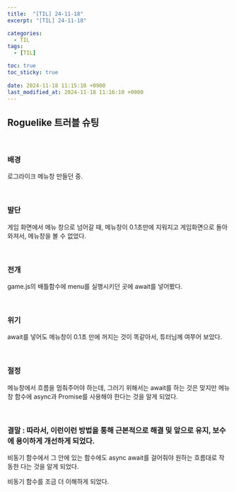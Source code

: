 ```yaml
---
title:  "[TIL] 24-11-18"
excerpt: "[TIL] 24-11-18"

categories:
  - TIL
tags:
  - [TIL]

toc: true
toc_sticky: true
 
date: 2024-11-18 11:15:10 +0900
last_modified_at: 2024-11-18 11:16:10 +0900
---
```


## Roguelike 트러블 슈팅

<br>

### 배경

로그라이크 메뉴창 만들던 중.

<br>

### 발단

게임 화면에서 메뉴 창으로 넘어갈 때, 메뉴창이 0.1초만에 지워지고 게임화면으로 돌아와져서, 메뉴창을 볼 수 없었다.

<br>

### 전개

game.js의 배틀함수에 menu를 실행시키던 곳에 await를 넣어봤다.

<br>

### 위기

await를 넣어도 메뉴창이 0.1초 만에 꺼지는 것이 똑같아서, 튜터님께 여쭈어 보았다.

<br>

### 절정

메뉴창에서 흐름을 멈춰주어야 하는데, 그러기 위해서는 await를 하는 것은 맞지만 메뉴창 함수에 async과 Promise를 사용해야 한다는 것을 알게 되었다.

<br>

### 결말 : 따라서, 이런이런 방법을 통해 근본적으로 해결 및 앞으로 유지, 보수에 용이하게 개선하게 되었다.


비동기 함수에서 그 안에 있는 함수에도 async await를 걸어줘야 원하는 흐름대로 작동한 다는 것을 알게 되었다.

비동기 함수를 조금 더 이해하게 되었다.